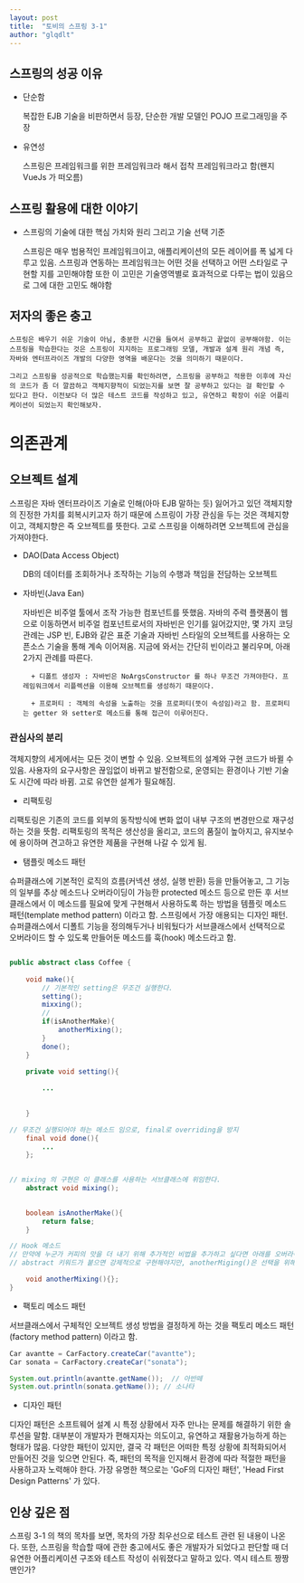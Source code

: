 ```yaml
---
layout: post
title:  "토비의 스프링 3-1"
author: "glqdlt"
---
```





## 스프링의 성공 이유

+ 단순함 

    복잡한 EJB 기술을 비판하면서 등장, 단순한 개발 모델인 POJO 프로그래밍을 주장

+ 유연성

    스프링은 프레임워크를 위한 프레임워크라 해서 접착 프레임워크라고 함(왠지 VueJs 가 떠오름)

## 스프링 활용에 대한 이야기

+ 스프링의 기술에 대한 핵심 가치와 원리 그리고 기술 선택 기준

    스프링은 매우 범용적인 프레임워크이고, 애플리케이션의 모든 레이어를 폭 넓게 다루고 있음. 스프링과 연동하는 프레임워크는 어떤 것을 선택하고 어떤 스타일로 구현할 지를 고민해야함 또한 이 고민은 기술영역별로 효과적으로 다루는 법이 있음으로 그에 대한 고민도 해야함

## 저자의 좋은 충고

    스프링은 배우기 쉬운 기술이 아님, 충분한 시간을 들여서 공부하고 끝없이 공부해야함. 이는 스프링을 학습한다는 것은 스프링이 지지하는 프로그래밍 모델, 개발과 설계 원리 개념 즉, 자바와 엔터프라이즈 개발의 다양한 영역을 배운다는 것을 의미하기 때문이다.

    그리고 스프링을 성공적으로 학습했는지를 확인하려면, 스프링을 공부하고 적용한 이후에 자신의 코드가 좀 더 깔끔하고 객체지향적이 되었는지를 보면 잘 공부하고 있다는 걸 확인할 수 있다고 한다. 이전보다 더 많은 테스트 코드를 작성하고 있고, 유연하고 확장이 쉬운 어플리케이션이 되었는지 확인해보자.



# 의존관계

## 오브젝트 설계

스프링은 자바 엔터프라이즈 기술로 인해(아마 EJB 말하는 듯) 잃어가고 있던 객체지향의 진정한 가치를 회복시키고자 하기 때문에 스프링이 가장 관심을 두는 것은 객체지향이고, 객체지향은 즉 오브젝트를 뜻한다. 고로 스프링을 이해하려면 오브젝트에 관심을 가져야한다.

+ DAO(Data Access Object)

    DB의 데이터를 조회하거나 조작하는 기능의 수행과 책임을 전담하는 오브젝트

+ 자바빈(Java Ean)

    자바빈은 비주얼 툴에서 조작 가능한 컴포넌트를 뜻했음. 자바의 주력 플랫폼이 웹으로 이동하면서 비주얼 컴포넌트로서의 자바빈은 인기를 잃어갔지만, 몇 가지 코딩관례는 JSP 빈, EJB와 같은 표준 기술과 자바빈 스타일의 오브젝트를 사용하는 오픈소스 기술을 통해 계속 이어져옴.
    지금에 와서는 간단히 빈이라고 불리우며, 아래 2가지 관례를 따른다.

        + 디폴트 생성자 : 자바빈은 NoArgsConstructor 를 하나 무조건 가져야한다. 프레임워크에서 리플렉션을 이용해 오브젝트를 생성하기 때문이다.

        + 프로퍼티 : 객체의 속성을 노출하는 것을 프로퍼티(뜻이 속성임)라고 함. 프로퍼티는 getter 와 setter로 메소드를 통해 접근이 이루어진다.

### 관심사의 분리

객체지향의 세게에서는 모든 것이 변할 수 있음. 오브젝트의 설계와 구현 코드가 바뀔 수 있음. 사용자의 요구사항은 끊임없이 바뀌고 발전함으로, 운영되는 환경이나 기반 기술도 시간에 따라 바뀜.
고로 유연한 설계가 필요해짐.

+ 리팩토링 

리팩토링은 기존의 코드를 외부의 동작방식에 변화 없이 내부 구조의 변경만으로 재구성하는 것을 뜻함. 리팩토링의 목적은 생산성을 올리고, 코드의 품질이 높아지고, 유지보수에 용이하며 견고하고 유연한 제품을 구현해 나갈 수 있게 됨.


+ 탬플릿 메소드 패턴

슈퍼클래스에 기본적인 로직의 흐름(커넥션 생성, 실행 반환) 등을 만들어놓고, 그 기능의 일부를 추상 메소드나 오버라이딩이 가능한 protected 메소드 등으로 만든 후 서브클래스에서 이 메소드를 필요에 맞게 구현해서 사용하도록 하는 방법을 템플릿 메소드 패턴(template method pattern) 이라고 함. 스프링에서 가장 애용되는 디자인 패턴.
슈퍼클래스에서 디폴트 기능을 정의해두거나 비워뒀다가 서브클래스에서 선택적으로 오버라이드 할 수 있도록 만들어둔 메소드를 훅(hook) 메소드라고 함.

```java

public abstract class Coffee {
	
	void make(){
        // 기본적인 setting은 무조건 실행한다.
		setting();
        mixxing();
        // 
        if(isAnotherMake){
            anotherMixing();
        }
        done();
	}
	
	private void setting(){

        ...
    
		
	}

// 무조건 실행되어야 하는 메소드 임으로, final로 overriding을 방지
    final void done(){
        ...
    };
	

// mixing 의 구현은 이 클래스를 사용하는 서브클래스에 위임한다.
	abstract void mixing();
	

	boolean isAnotherMake(){
		return false;
	}

// Hook 메소드
// 만약에 누군가 커피의 맛을 더 내기 위해 추가적인 비법을 추가하고 싶다면 아래를 오버라이딩 한다.
// abstract 키워드가 붙으면 강제적으로 구현해야지만, anotherMiging()은 선택을 위해 hook method 형태로 구현.

	void anotherMixing(){};
}


```


+ 팩토리 메소드 패턴

서브클래스에서 구체적인 오브젝트 생성 방법을 결정하게 하는 것을 팩토리 메소드 패턴(factory method pattern) 이라고 함.

```java
Car avantte = CarFactory.createCar("avantte");
Car sonata = CarFactory.createCar("sonata");

System.out.println(avantte.getName());  // 아반떼
System.out.println(sonata.getName()); // 소나타
```


+ 디자인 패턴

디자인 패턴은 소프트웨어 설계 시 특정 상황에서 자주 만나는 문제를 해결하기 위한 솔루션을 말함. 대부분이 개발자가 편해지자는 의도이고, 유연하고 재활용가능하게 하는 형태가 많음.
다양한 패턴이 있지만, 결국 각 패턴은 어떠한 특정 상황에 최적화되어서 만들어진 것을 잊으면 안된다. 즉, 패턴의 목적을 인지해서 환경에 따라 적절한 패턴을 사용하고자 노력해야 한다. 가장 유명한 책으로는 'GoF의 디자인 패턴', 'Head First Design Patterns' 가 있다.

## 인상 깊은 점

스프링 3-1 의 책의 목차를 보면, 목차의 가장 최우선으로 테스트 관련 된 내용이 나온다. 또한, 스프링을 학습할 때에 관한 충고에서도 좋은 개발자가 되었다고 판단할 때 더 유연한 어플리케이션 구조와 테스트 작성이 쉬워졌다고 말하고 있다. 역시 테스트 짱짱맨인가?

